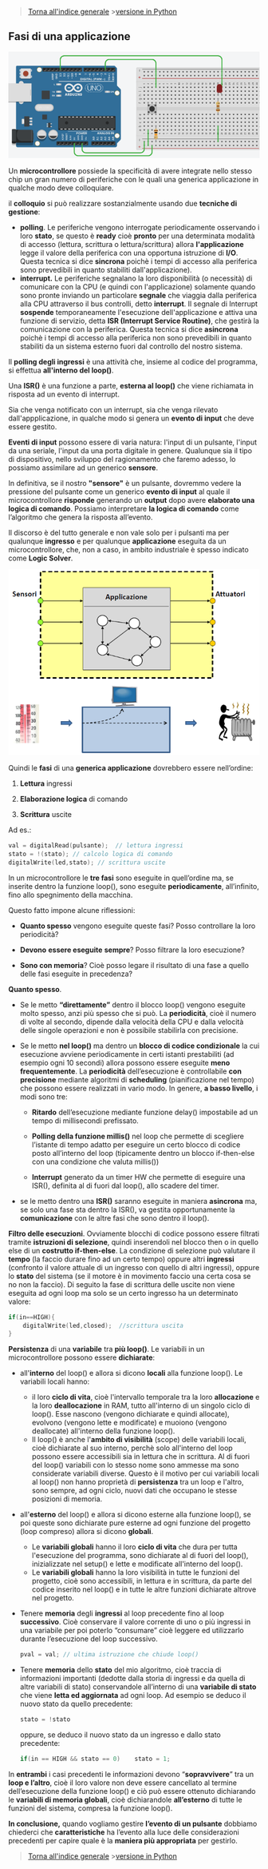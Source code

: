 


>[Torna all'indice generale](index.md) >[versione in Python](fasigenericapy.md)
## **Fasi di una applicazione**

![accensioneled](accensioneled.png)

Un **microcontrollore** possiede la specificità di avere integrate nello stesso chip un gran numero di periferiche con le quali una generica applicazione in qualche modo deve colloquiare.

il **colloquio** si può realizzare sostanzialmente usando due **tecniche di gestione**:
- **polling**. Le periferiche vengono interrogate periodicamente osservando i loro **stato**, se questo è **ready** cioè **pronto** per una determinata modalità di accesso (lettura, scrittura o lettura/scrittura) allora **l'applicazione** legge il valore della periferica con una opportuna istruzione di **I/O**. Questa tecnica si dice **sincrona** poichè i tempi di accesso alla periferica sono prevedibili in quanto stabiliti dall'applicazione).
- **interrupt.** Le periferiche segnalano la loro disponibilità (o necessità) di comunicare con la CPU (e quindi con l'applicazione) solamente quando sono pronte inviando un particolare **segnale** che viaggia dalla periferica alla CPU attraverso il bus controlli, detto **interrupt**. Il segnale di Interrupt **sospende** temporaneamente l'esecuzione dell'applicazione e attiva una funzione di servizio, detta **ISR (Interrupt Service Routine)**, che gestirà la comunicazione con la periferica. Questa tecnica si dice **asincrona** poichè i tempi di accesso alla periferica non sono prevedibili in quanto stabiliti da un sistema esterno fuori dal controllo del nostro sistema.

Il **polling degli ingressi** è una attività che, insieme al codice del programma, si effettua **all'interno del loop()**.

Una **ISR()** è una funzione a parte, **esterna al loop()** che viene richiamata in risposta ad un evento di interrupt.

Sia che venga notificato con un interrupt, sia che venga rilevato dall'appplicazione, in qualche modo si genera un **evento di input** che deve essere gestito. 

**Eventi di input** possono essere di varia natura: l'input di un pulsante, l'input da una seriale, l'input da una porta digitale in genere. Qualunque sia il tipo di dispositivo, nello sviluppo del ragionamento che faremo adesso, lo possiamo assimilare ad un generico **sensore**.

In definitiva, se il nostro **"sensore"** è un pulsante, dovremmo vedere la pressione del pulsante come un generico **evento di input** al quale il microcontrollore **risponde** generando un **output** dopo avere **elaborato una logica di comando**. Possiamo interpretare **la logica di comando** come l’algoritmo che genera la risposta all’evento.

Il discorso è del tutto generale e non vale solo per i pulsanti ma per qualunque **ingresso** e per qualunque **applicazione** eseguita da un microcontrollore, che, non a caso, in ambito industriale è spesso indicato come **Logic Solver**.

![micro](micro.png)

Quindi le **fasi** di una **generica applicazione** dovrebbero essere nell’ordine:

1. **Lettura** ingressi

2.  **Elaborazione logica** di comando

3. **Scrittura** uscite

Ad es.:
```C++
val = digitalRead(pulsante);  // lettura ingressi
stato = !(stato); // calcolo logica di comando
digitalWrite(led,stato); // scrittura uscite
```
In un microcontrollore le **tre fasi** sono eseguite in quell’ordine ma, se inserite dentro la funzione loop(), sono eseguite **periodicamente**, all’infinito, fino allo spegnimento della macchina.

Questo fatto impone alcune riflessioni:

- **Quanto spesso** vengono eseguite queste fasi? Posso controllare la loro periodicità?

- **Devono** **essere eseguite** **sempre**? Posso filtrare la loro esecuzione?

- **Sono con memoria**? Cioè posso legare il risultato di una fase a quello delle fasi eseguite in precedenza?

**Quanto spesso**.

- Se le metto **“direttamente”** dentro il blocco loop() vengono eseguite molto spesso, anzi più spesso che si può. La **periodicità**, cioè il numero di volte al secondo, dipende dalla velocità della CPU e dalla velocità delle singole operazioni e non è possibile stabilirla con precisione.

- Se le metto **nel loop()** ma dentro un **blocco di codice condizionale** la cui esecuzione avviene periodicamente in certi istanti prestabiliti (ad esempio ogni 10 secondi) allora possono essere eseguite **meno frequentemente**. La **periodicità** dell’esecuzione è controllabile **con precisione** mediante algoritmi di **scheduling** (pianificazione nel tempo) che possono essere realizzati in vario modo. In genere, **a basso livello**, i modi sono tre:

  -  **Ritardo** dell’esecuzione mediante funzione delay() impostabile ad un tempo di millisecondi prefissato.

  -  **Polling della funzione millis()** nel loop che permette di scegliere l’istante di tempo adatto per eseguire un certo blocco di codice posto all’interno del loop (tipicamente dentro un blocco if-then-else con una condizione che valuta millis())

   - **Interrupt** generato da un timer HW che permette di eseguire una ISR(), definita al di fuori dal loop(), allo scadere del timer.
- se le metto dentro una **ISR()** saranno eseguite in maniera **asincrona** ma, se solo una fase sta dentro la ISR(), va gestita opportunamente la **comunicazione** con le altre fasi che sono dentro il loop().


**Filtro delle esecuzioni**. Ovviamente blocchi di codice possono essere filtrati tramite **istruzioni di selezione**, quindi inserendoli nel blocco then o in quello else di un **costrutto if-then-else**. La condizione di selezione può valutare il **tempo** (la faccio durare fino ad un certo tempo) oppure altri **ingressi** (confronto il valore attuale di un ingresso con quello di altri ingressi), oppure lo **stato** del sistema (se il motore è in movimento faccio una certa cosa se no non la faccio). Di seguito la fase di scrittura delle uscite non viene eseguita ad ogni loop ma solo se un certo ingresso ha un determinato valore:
```C++
if(in==HIGH){
	digitalWrite(led,closed);  //scrittura uscita
}
```
**Persistenza** di una **variabile** tra **più loop()**. Le variabili in un microcontrollore possono essere **dichiarate**:
- all'**interno** del loop() e allora si dicono **locali** alla funzione loop(). Le variabili locali hanno:
	- il loro **ciclo di vita**, cioè l'intervallo temporale tra la loro **allocazione** e la loro **deallocazione** in RAM, tutto all'interno di un singolo ciclo di loop(). Esse nascono (vengono dichiarate e quindi allocate), evolvono (vengono lette e modificate) e muoiono (vengono deallocate) all'interno della funzione loop().
	- Il loop() è anche l'**ambito di visibilità** (scope) delle variabili locali, cioè dichiarate al suo interno, perchè solo all'interno del loop possono essere accessibili sia in lettura che in scrittura. Al di fuori del loop() variabili con lo stesso nome sono ammesse ma sono considerate variabili diverse. Questo è il motivo per cui variabili locali al loop() non hanno proprietà di **persistenza** tra un loop e l'altro, sono sempre, ad ogni ciclo, nuovi dati che occupano le stesse posizioni di memoria.
- all'**esterno** del loop() e allora si dicono esterne alla funzione loop(), se poi queste sono dichiarate pure esterne ad ogni funzione del progetto (loop compreso) allora si dicono **globali**. 
     - Le **variabili globali** hanno il loro **ciclo di vita** che dura per tutta l'esecuzione del programma, sono dichiarate al di fuori del loop(), inizializzate nel setup() e lette e modificate all'interno del loop().
     - Le **variabili globali** hanno la loro visibilità in tutte le funzioni del progetto, cioè sono accessibili, in lettura e in scrittura, da parte del codice inserito nel loop() e in tutte le altre funzioni dichiarate altrove nel progetto.
   

- Tenere **memoria** degli **ingressi** al loop precedente fino al loop **successivo**. Cioè conservare il valore corrente di uno o più ingressi in una variabile per poi poterlo “consumare” cioè leggere ed utilizzarlo durante l’esecuzione del loop successivo.
	```C++
	pval = val; // ultima istruzione che chiude loop()
	```
- Tenere **memoria** dello **stato** del mio algoritmo, cioè traccia di informazioni importanti (dedotte dalla storia di ingressi e da quella di altre variabili di stato) conservandole all’interno di una **variabile di stato** che viene **letta ed aggiornata** ad ogni loop. Ad esempio se
 deduco il nuovo stato da quello precedente:
	```C++
	stato = !stato 
	```
	oppure, se deduco il nuovo stato da un ingresso e dallo stato precedente:
	```C++
	if(in == HIGH && stato == 0) 	stato = 1; 
	```
In **entrambi** i casi precedenti le informazioni devono “**sopravvivere**” tra un **loop e l’altro**, cioè il loro valore non deve essere cancellato al termine dell’esecuzione della funzione loop() e ciò può essere ottenuto dichiarando le **variabili di memoria globali**, cioè dichiarandole **all’esterno** di tutte le funzioni del sistema, compresa la funzione loop().

**In conclusione,** quando vogliamo gestire **l’evento di un pulsante** dobbiamo chiederci che **caratteristiche** ha l’evento alla luce delle considerazioni precedenti per capire quale è la **maniera più appropriata** per gestirlo.

>[Torna all'indice generale](index.md) >[versione in Python](fasigenericapy.md)
<!--stackedit_data:
eyJoaXN0b3J5IjpbMjc5MDE0MzUzXX0=
-->
